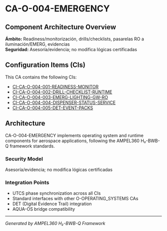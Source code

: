 # CA-O-004-EMERGENCY

## Component Architecture Overview
**Ámbito:** Readiness/monitorización, drills/checklists, pasarelas RO a iluminación/EMERG, evidencias  
**Seguridad:** Asesoría/evidencia; no modifica lógicas certificadas

## Configuration Items (CIs)
This CA contains the following CIs:

- [CI-CA-O-004-001-READINESS-MONITOR](./CI-CA-O-004-001-READINESS-MONITOR/README.md)
- [CI-CA-O-004-002-DRILL-CHECKLIST-RUNTIME](./CI-CA-O-004-002-DRILL-CHECKLIST-RUNTIME/README.md)
- [CI-CA-O-004-003-EMERG-LIGHTING-GW-RO](./CI-CA-O-004-003-EMERG-LIGHTING-GW-RO/README.md)
- [CI-CA-O-004-004-DISPENSER-STATUS-SERVICE](./CI-CA-O-004-004-DISPENSER-STATUS-SERVICE/README.md)
- [CI-CA-O-004-005-DET-EVENT-PACKS](./CI-CA-O-004-005-DET-EVENT-PACKS/README.md)

## Architecture
CA-O-004-EMERGENCY implements operating system and runtime components for aerospace applications, following the AMPEL360 H₂-BWB-Q framework standards.

### Security Model
Asesoría/evidencia; no modifica lógicas certificadas

### Integration Points
- UTCS phase synchronization across all CIs
- Standard interfaces with other O-OPERATING_SYSTEMS CAs
- DET (Digital Evidence Trail) integration
- AQUA-OS bridge compatibility

---
*Generated by AMPEL360 H₂-BWB-Q Framework*
